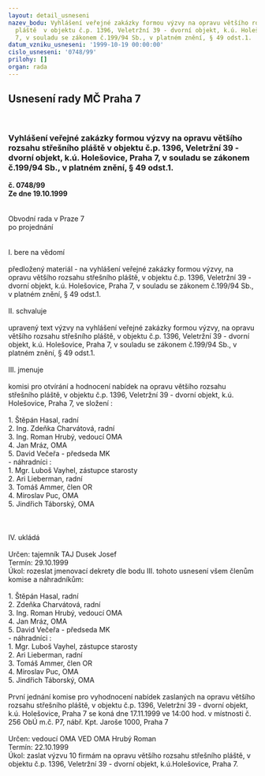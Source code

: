 ```yaml
---
layout: detail_usneseni
nazev_bodu: Vyhlášení veřejné zakázky formou výzvy na opravu většího rozsahu střešního
  pláště  v objektu č.p. 1396, Veletržní 39 - dvorní objekt, k.ú. Holešovice, Praha
  7, v souladu se zákonem č.199/94 Sb., v platném znění, § 49 odst.1.
datum_vzniku_usneseni: '1999-10-19 00:00:00'
cislo_usneseni: '0748/99'
prilohy: []
organ: rada
---
```

<div id="ucUsn_pList" class="usn">
	<span><h2>Usnesení rady MČ Praha 7 </h2>
<br></span><div class="standBody">
<span><h3>Vyhlášení veřejné zakázky formou výzvy na opravu většího rozsahu střešního pláště  v objektu č.p. 1396, Veletržní 39 - dvorní objekt, k.ú. Holešovice, Praha 7, v souladu se zákonem č.199/94 Sb., v platném znění, § 49 odst.1.</h3></span><div class="center">
		<strong>č. 0748/99</strong><br>
	</div>
<div class="center">
		<strong>Ze dne 19.10.1999</strong><br><br>
	</div>
<br>Obvodní rada v Praze 7<br>po projednání<br><br><br>I.	bere na vědomí<br><br> předložený materiál - na vyhlášení veřejné zakázky formou výzvy, na opravu většího rozsahu střešního pláště, v objektu č.p. 1396, Veletržní 39 - dvorní objekt, k.ú. Holešovice, Praha 7, v souladu se zákonem č.199/94 Sb., v platném znění, § 49 odst.1.<br><br>II.	schvaluje <br><br>upravený text výzvy na vyhlášení veřejné zakázky formou výzvy, na opravu většího rozsahu střešního pláště, v objektu č.p. 1396, Veletržní 39 - dvorní objekt, k.ú. Holešovice, Praha 7, v souladu se zákonem č.199/94 Sb., v platném znění, § 49 odst.1.<br><br>III.	jmenuje<br><br>komisi pro otvírání a hodnocení nabídek na opravu většího rozsahu střešního pláště, v objektu č.p. 1396, Veletržní 39 - dvorní objekt, k.ú. Holešovice, Praha 7, ve složení :	<br><br>1. Štěpán Hasal, radní<br>2. Ing. Zdeňka Charvátová, radní<br>3. Ing. Roman Hrubý, vedoucí OMA<br>4. Jan Mráz, OMA<br>5. David Večeřa - předseda MK<br>- náhradníci :<br>1. Mgr. Luboš Vayhel, zástupce starosty<br>2. Ari Lieberman, radní<br>3. Tomáš Ammer, člen OR<br>4. Miroslav Puc, OMA<br>5. Jindřich Táborský, OMA<br><br><br><br>IV.	ukládá <br>											<br> Určen:	tajemník	TAJ Dusek Josef<br>Termín: 29.10.1999<br>Úkol:	rozeslat jmenovací dekrety dle bodu III. tohoto usnesení všem členům komise a náhradníkům:<br><br>1. Štěpán Hasal, radní<br>2. Zdeňka Charvátová, radní<br>3. Ing. Roman Hrubý, vedoucí OMA<br>4. Jan Mráz, OMA<br>5. David Večeřa - předseda MK<br>- náhradníci :<br>1. Mgr. Luboš Vayhel, zástupce starosty<br>2. Ari Lieberman, radní<br>3. Tomáš Ammer, člen OR<br>4. Miroslav Puc, OMA<br>5. Jindřich Táborský, OMA<br><br>První jednání komise pro vyhodnocení nabídek zaslaných na opravu většího rozsahu střešního pláště, v objektu č.p. 1396, Veletržní 39 - dvorní objekt, k.ú. Holešovice, Praha 7 se koná dne 17.11.1999 ve 14:00 hod. v místnosti č. 256 ObÚ m.č. P7, nábř. Kpt. Jaroše 1000, Praha 7<br><br> Určen:	vedoucí OMA	VED OMA Hrubý Roman<br>Termín: 22.10.1999<br>Úkol:	zaslat výzvu 10 firmám na opravu většího rozsahu střešního pláště, v objektu č.p. 1396, Veletržní 39 - dvorní objekt, k.ú.Holešovice, Praha 7.<br>
</div>
</div>